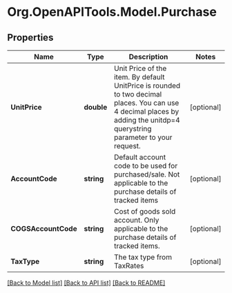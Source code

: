 # Org.OpenAPITools.Model.Purchase

## Properties

Name | Type | Description | Notes
------------ | ------------- | ------------- | -------------
**UnitPrice** | **double** | Unit Price of the item. By default UnitPrice is rounded to two decimal places. You can use 4 decimal places by adding the unitdp&#x3D;4 querystring parameter to your request. | [optional] 
**AccountCode** | **string** | Default account code to be used for purchased/sale. Not applicable to the purchase details of tracked items | [optional] 
**COGSAccountCode** | **string** | Cost of goods sold account. Only applicable to the purchase details of tracked items. | [optional] 
**TaxType** | **string** | The tax type from TaxRates | [optional] 

[[Back to Model list]](../README.md#documentation-for-models) [[Back to API list]](../README.md#documentation-for-api-endpoints) [[Back to README]](../README.md)

